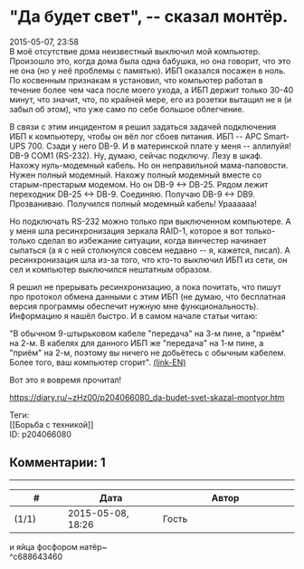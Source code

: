 "Да будет свет", -- сказал монтёр.
==================================

  
2015-05-07, 23:58  
 В моё отсутствие дома неизвестный выключил мой компьютер. Произошло это, когда дома была одна бабушка, но она говорит, что это не она (но у неё проблемы с памятью). ИБП оказался посажен в ноль. По косвенным признакам я установил, что компьютер работал в течение более чем часа после моего ухода, а ИБП держит только 30-40 минут, что значит, что, по крайней мере, его из розетки вытащил не я (и забыл об этом), что уже само по себе большое облегчение.   
   
 В связи с этим инцидентом я решил задаться задачей подключения ИБП к компьютеру, чтобы он вёл лог сбоев питания. ИБП -- APC Smart-UPS 700. Сзади у него DB-9. И в материнской плате у меня -- аллилуйя! DB-9 COM1 (RS-232). Ну, думаю, сейчас подключу. Лезу в шкаф. Нахожу нуль-модемный кабель. Но он неправильной мама-паповости. Нужен полный модемный. Нахожу полный модемный вместе со старым-престарым модемом. Но он DB-9 <-> DB-25. Рядом лежит переходник DB-25 <-> DB-9. Соединяю. Получаю DB-9 <-> DB9. Прозваниваю. Получился полный модемный кабель! Ураааааа!   
   
 Но подключать RS-232 можно только при выключенном компьютере. А у меня шла ресинхронизация зеркала RAID-1, которое я вот только-только сделал во избежание ситуации, когда винчестер начинает сыпаться (а я с ней столкнулся совсем недавно -- я, кажется, писал). А ресинхронизация шла из-за того, что кто-то выключил ИБП из сети, он сел и компьютер выключился нештатным образом.   
   
 Я решил не прерывать ресинхронизацию, а пока почитать, что пишут про протокол обмена данными с этим ИБП (не думаю, что бесплатная версия программы обеспечит нужную мне функциональность). Информацию я нашёл быстро. И в самом начале статьи читаю:   
   
 "В обычном 9-штырьковом кабеле "передача" на 3-м пине, а "приём" на 2-м. В кабелях для данного ИБП же "передача" на 1-м пине, а "приём" на 2-м, поэтому вы ничего не добьётесь с обычным кабелем. Более того, ваш компьютер сгорит".  [(link-EN)](http://www.jusch.ch/dokus/apcupsd/upsbible.html)    
   
 Вот это я вовремя прочитал!   
  
<https://diary.ru/~zHz00/p204066080_da-budet-svet-skazal-montyor.htm>  
  
Теги:  
[[Борьба с техникой]]  
ID: p204066080  


Комментарии: 1
--------------

  


---



|         #         |              Дата              |                     Автор                     |           ID           |
| --- | --- | --- | --- |
| (1/1) | 2015-05-08, 18:26 | Гость | c688643460 |

  
 и яйца фосфором натёр~   
 ^c688643460